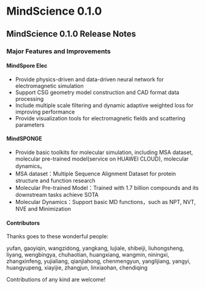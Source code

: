 # **MindScience 0.1.0**

## MindScience 0.1.0 Release Notes

### Major Features and Improvements

#### MindSpore Elec

* Provide physics-driven and data-driven neural network for electromagnetic simulation
* Support CSG geometry model construction and CAD format data processing
* Include multiple scale filtering and dynamic adaptive weighted loss for improving performance
* Provide visualization tools for electromagnetic fields and scattering parameters

#### **MindSPONGE**

* Provide basic toolkits for molecular simulation, including MSA dataset, molecular pre-trained model(service on HUAWEI CLOUD), molecular dynamics。
* MSA dataset：Multiple Sequence Alignment Dataset for protein structure and function research
* Molecular Pre-trained Model：Trained with 1.7 billion compounds and its downstream tasks achieve SOTA
* Molecular Dynamics：Support basic MD functions，such as NPT, NVT, NVE and Minimization

#### Contributors

Thanks goes to these wonderful people:

yufan, gaoyiqin, wangzidong, yangkang, lujiale, shibeiji, liuhongsheng, liyang, wengbingya, chuhaotian, huangxiang, wangmin, niningxi, zhangxinfeng, yujialiang, qianjiahong, chenmengyun, yanglijiang, yangyi, huangyupeng, xiayijie, zhangjun, linxiaohan, chendiqing

Contributions of any kind are welcome!